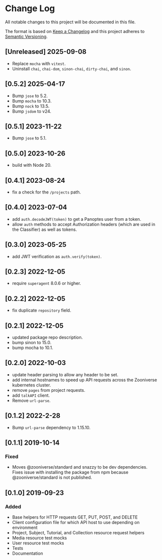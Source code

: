 # Change Log
All notable changes to this project will be documented in this file.

The format is based on [Keep a Changelog](http://keepachangelog.com/)
and this project adheres to [Semantic Versioning](http://semver.org/).

## [Unreleased] 2025-09-08
- Replace `mocha` with `vitest`.
- Uninstall `chai`, `chai-dom`, `sinon-chai`, `dirty-chai`, and `sinon`.

## [0.5.2] 2025-04-17
- Bump `jose` to 5.2.
- Bump `mocha` to 10.3.
- Bump `nock` to 13.5.
- Bump `jsdom` to v24.

## [0.5.1] 2023-11-22
- Bump `jose` to 5.1.

## [0.5.0] 2023-10-26
- build with Node 20.

## [0.4.1] 2023-08-24
- fix a check for the `/projects` path.

## [0.4.0] 2023-07-04
- add `auth.decodeJWT(token)` to get a Panoptes user from a token.
- allow `auth` methods to accept Authorization headers (which are used in the Classifier) as well as tokens.

## [0.3.0] 2023-05-25
- add JWT verification as `auth.verify(token)`.

## [0.2.3] 2022-12-05
- require `superagent` 8.0.6 or higher.

## [0.2.2] 2022-12-05
- fix duplicate `repository` field.

## [0.2.1] 2022-12-05
- updated package repo description.
- bump sinon to 15.0.
- bump mocha to 10.1.

## [0.2.0] 2022-10-03
- update header parsing to allow any header to be set.
- add internal hostnames to speed up API requests across the Zooniverse kubernetes cluster.
- remove `pages` from project requests.
- add `talkAPI` client.
- Remove `url-parse`.

## [0.1.2] 2022-2-28
- Bump `url-parse` dependency to 1.15.10.

## [0.1.1] 2019-10-14
### Fixed
- Moves @zooniverse/standard and snazzy to be dev dependencies. Fixes issue with installing the package from npm because @zooniverse/standard is not published.

## [0.1.0] 2019-09-23
### Added
- Base helpers for HTTP requests GET, PUT, POST, and DELETE
- Client configuration file for which API host to use depending on environment
- Project, Subject, Tutorial, and Collection resource request helpers
- Media resource test mocks
- User resource test mocks
- Tests
- Documentation
